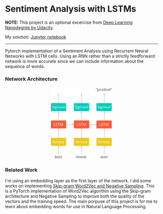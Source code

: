 # Sentiment Analysis with LSTMs

**NOTE:** This project is an optional excercise from [Deep Learning Nanodegree by Udacity](https://www.udacity.com/course/deep-learning-nanodegree--nd101).

My solution: [Jupyter notebook](https://nbviewer.jupyter.org/github/jscriptcoder/Sentiment-Analysis-with-LSTM/blob/master/Sentiment_RNN.ipynb)

---

Pytorch implementation of a Sentiment Analysis using Recurrent Neural Networks with LSTM cells. Using an RNN rather than a strictly feedforward network is more accurate since we can include information about the sequence of words.

### Network Architecture
<p align="center"><img src="assets/network_diagram.png" width="40%" /></p>

### Related Work

I'm using an embedding layer as the first layer of the network. I did some works on implementing [Skip-gram Word2Vec and Negative Sampling](https://github.com/jscriptcoder/Skip-gram-Word2Vec). This is a PyTorch implementation of Word2Vec algorithm using the Skip-gram architecture and Negative Sampling to improve both the quality of the vectors and the training speed. The main porpuse of this project is for me to learn about embedding words for use in Natural Language Processing.
